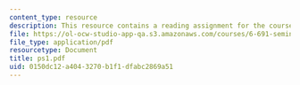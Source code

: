 ```yaml
---
content_type: resource
description: This resource contains a reading assignment for the course.
file: https://ol-ocw-studio-app-qa.s3.amazonaws.com/courses/6-691-seminar-in-electric-power-systems-spring-2006/0150dc12a4043270b1f1dfabc2869a51_ps1.pdf
file_type: application/pdf
resourcetype: Document
title: ps1.pdf
uid: 0150dc12-a404-3270-b1f1-dfabc2869a51
---
```

